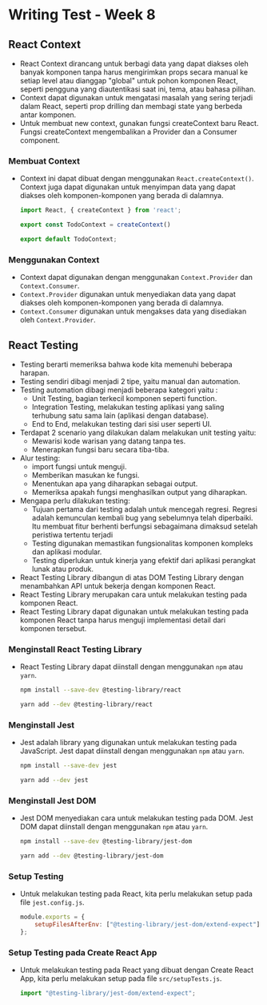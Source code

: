 # **Writing Test - Week 8**

## React Context

- React Context dirancang untuk berbagi data yang dapat diakses oleh banyak komponen tanpa harus mengirimkan props secara manual ke setiap level atau dianggap "global" untuk pohon komponen React, seperti pengguna yang diautentikasi saat ini, tema, atau bahasa pilihan.
- Context dapat digunakan untuk mengatasi masalah yang sering terjadi dalam React, seperti prop drilling dan membagi state yang berbeda antar komponen.
- Untuk membuat new context, gunakan fungsi createContext baru React. Fungsi createContext mengembalikan a Provider dan a Consumer component.

### Membuat Context

- Context ini dapat dibuat dengan menggunakan `React.createContext()`. Context juga dapat digunakan untuk menyimpan data yang dapat diakses oleh komponen-komponen yang berada di dalamnya.

    ```jsx
    import React, { createContext } from 'react';

    export const TodoContext = createContext()

    export default TodoContext;
    ```

### Menggunakan Context

- Context dapat digunakan dengan menggunakan `Context.Provider` dan `Context.Consumer`.
- `Context.Provider` digunakan untuk menyediakan data yang dapat diakses oleh komponen-komponen yang berada di dalamnya.
- `Context.Consumer` digunakan untuk mengakses data yang disediakan oleh `Context.Provider`.

## React Testing

- Testing berarti memeriksa bahwa kode kita memenuhi beberapa harapan.
- Testing sendiri dibagi menjadi 2 tipe, yaitu manual dan automation.
- Testing automation dibagi menjadi beberapa kategori yaitu :
  - Unit Testing, bagian terkecil komponen seperti function.
  - Integration Testing, melakukan testing aplikasi yang saling terhubung satu sama lain (aplikasi dengan database).
  - End to End, melakukan testing dari sisi user seperti UI.
- Terdapat 2 scenario yang dilakukan dalam melakukan unit testing yaitu:
  - Mewarisi kode warisan yang datang tanpa tes.
  - Menerapkan fungsi baru secara tiba-tiba.
- Alur testing:
  - import fungsi untuk menguji.
  - Memberikan masukan ke fungsi.
  - Menentukan apa yang diharapkan sebagai output.
  - Memeriksa apakah fungsi menghasilkan output yang diharapkan.
- Mengapa perlu dilakukan testing:
  - Tujuan pertama dari testing adalah untuk mencegah regresi. Regresi adalah kemunculan kembali bug yang sebelumnya telah diperbaiki. Itu membuat fitur berhenti berfungsi sebagaimana dimaksud setelah peristiwa tertentu terjadi
  - Testing digunakan memastikan fungsionalitas komponen kompleks dan aplikasi modular.
  - Testing diperlukan untuk kinerja yang efektif dari aplikasi perangkat lunak atau produk.
- React Testing Library dibangun di atas DOM Testing Library dengan menambahkan API untuk bekerja dengan komponen React.
- React Testing Library merupakan cara untuk melakukan testing pada komponen React.
- React Testing Library dapat digunakan untuk melakukan testing pada komponen React tanpa harus menguji implementasi detail dari komponen tersebut.

### Menginstall React Testing Library

- React Testing Library dapat diinstall dengan menggunakan `npm` atau `yarn`.

    ```bash
    npm install --save-dev @testing-library/react
    ```

    ```bash
    yarn add --dev @testing-library/react
    ```

### Menginstall Jest

- Jest adalah library yang digunakan untuk melakukan testing pada JavaScript. Jest dapat diinstall dengan menggunakan `npm` atau `yarn`.

    ```bash
    npm install --save-dev jest
    ```

    ```bash
    yarn add --dev jest
    ```

### Menginstall Jest DOM

- Jest DOM menyediakan cara untuk melakukan testing pada DOM. Jest DOM dapat diinstall dengan menggunakan `npm` atau `yarn`.

    ```bash
    npm install --save-dev @testing-library/jest-dom
    ```

    ```bash
    yarn add --dev @testing-library/jest-dom
    ```

### Setup Testing

- Untuk melakukan testing pada React, kita perlu melakukan setup pada file `jest.config.js`.

    ```js
    module.exports = {
        setupFilesAfterEnv: ["@testing-library/jest-dom/extend-expect"],
    };
    ```

### Setup Testing pada Create React App

- Untuk melakukan testing pada React yang dibuat dengan Create React App, kita perlu melakukan setup pada file `src/setupTests.js`.

    ```js
    import "@testing-library/jest-dom/extend-expect";
    ```
